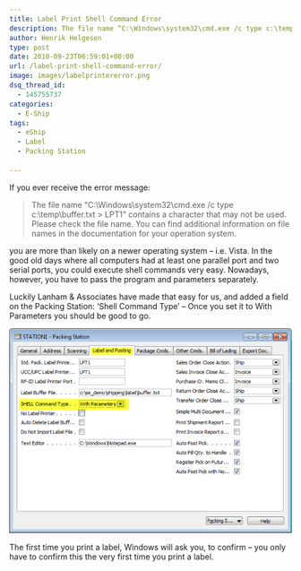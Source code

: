 ```yaml
---
title: Label Print Shell Command Error
description: The file name “C:\Windows\system32\cmd.exe /c type c:\temp\buffer.txt > LPT1" contains a character that may not be used
author: Henrik Helgesen
type: post
date: 2010-09-23T06:59:01+00:00
url: /label-print-shell-command-error/
image: images/labelprintererror.png
dsq_thread_id:
  - 145755737
categories:
  - E-Ship
tags:
  - eShip
  - Label
  - Packing Station

---
```

If you ever receive the error message:

>The file name “C:\Windows\system32\cmd.exe /c type c:\temp\buffer.txt > LPT1" contains a character that may not be used.
>Please check the file name. You can find additional information on file names in the documentation for your operation system.

you are more than likely on a newer operating system – i.e. Vista. In the good old days where all computers had at least one parallel port and two serial ports, you could execute shell commands very easy. Nowadays, however, you have to pass the program and parameters separately.

<!--more-->

Luckily Lanham & Associates have made that easy for us, and added a field on the Packing Station: ‘Shell Command Type’ – Once you set it to With Parameters you should be good to go.

![Screen Shot](/images/SNAGHTML2543c31.png)

The first time you print a label, Windows will ask you, to confirm – you only have to confirm this the very first time you print a label.
